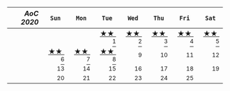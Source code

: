 | <em>AoC 2020</em> | &nbsp; `Sun` &nbsp; | &nbsp; `Mon` &nbsp; | &nbsp; `Tue` &nbsp; | &nbsp; `Wed` &nbsp; | &nbsp; `Thu` &nbsp; | &nbsp; `Fri` &nbsp; | &nbsp; `Sat` &nbsp; |
-----------: | -----------: | -----------: | -----------: | -----------: | -----------: | -----------: | -----------: |
|    |    |    | [★★ ‍ <sup>1</sup>](src/2020/day01) | [★★ ‍ <sup>2</sup>](src/2020/day02) | [★★ ‍ <sup>3</sup>](src/2020/day03) | [★★ ‍ <sup>4</sup>](src/2020/day04) | [★★ ‍ <sup>5</sup>](src/2020/day05)
|    | [★★ ‍ <sup>6</sup>](src/2020/day06) | [★★ ‍ <sup>7</sup>](src/2020/day07) | [★★ ‍ <sup>8</sup>](src/2020/day08) | <sup>9</sup> | <sup>10</sup> | <sup>11</sup> | <sup>12</sup> 
|    | <sup>13</sup> | <sup>14</sup> | <sup>15</sup> | <sup>16</sup> | <sup>17</sup> | <sup>18</sup> | <sup>19</sup> 
|    | <sup>20</sup> | <sup>21</sup> | <sup>22</sup> | <sup>23</sup> | <sup>24</sup> | <sup>25</sup> |    
